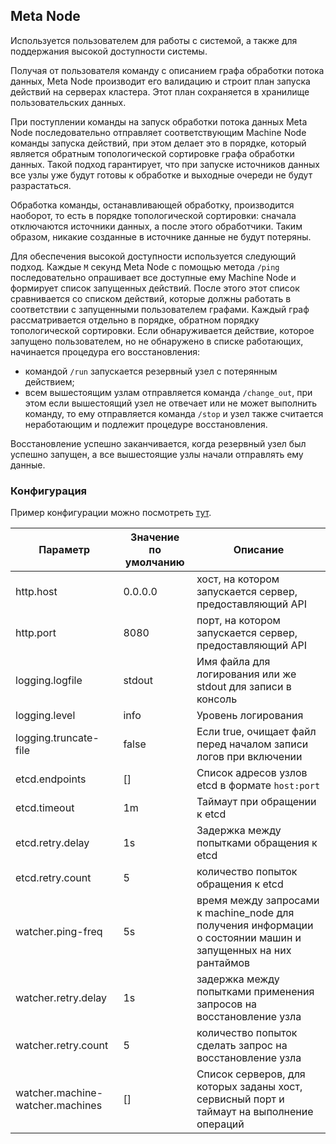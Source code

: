 ## Meta Node

Используется пользователем для работы с системой, а также для поддержания высокой доступности системы.

Получая от пользователя команду с описанием графа обработки потока данных, Meta Node производит его валидацию и строит план запуска действий на серверах кластера. Этот план сохраняется в хранилище пользовательских данных.

При поступлении команды на запуск обработки потока данных Meta Node последовательно отправляет соответствующим Machine Node команды запуска действий, при этом делает это в порядке, который является обратным топологической сортировке графа обработки данных. Такой подход гарантирует, что при запуске источников данных все узлы уже будут готовы к обработке и выходные очереди не будут разрастаться.

Обработка команды, останавливающей обработку, производится наоборот, то есть в порядке топологической сортировки: сначала отключаются источники данных, а после этого обработчики. Таким образом, никакие созданные в источнике данные не будут потеряны.

Для обеспечения высокой доступности используется следующий подход. Каждые `M` секунд Meta Node с помощью метода `/ping` последовательно опрашивает все доступные ему Machine Node и формирует список запущенных действий. После этого этот список сравнивается со списком действий, которые должны работать в соответствии с запущенными пользователем графами. Каждый граф рассматривается отдельно в порядке, обратном порядку топологической сортировки. Если обнаруживается действие, которое запущено пользователем, но не обнаружено в списке работающих, начинается процедура его восстановления:
* командой `/run` запускается резервный узел с потерянным действием;
* всем вышестоящим узлам отправляется команда `/change_out`, при этом если вышестоящий узел не отвечает или не может выполнить команду, то ему отправляется команда `/stop` и узел также считается неработающим и подлежит процедуре восстановления.

Восстановление успешно заканчивается, когда резервный узел был успешно запущен, а все вышестоящие узлы начали отправлять ему данные.


### Конфигурация

Пример конфигурации можно посмотреть [тут](../../../examples/configs/meta_node_config.yaml).

| Параметр      | Значение по умолчанию | Описание |
| ------------- | ------------- | ----- |
| http.host     | 0.0.0.0 | хост, на котором запускается сервер, предоставляющий API |
| http.port     | 8080      | порт, на котором запускается сервер, предоставляющий API |
| logging.logfile | stdout      | Имя файла для логирования или же stdout для записи в консоль |
| logging.level | info      | Уровень логирования |
| logging.truncate-file | false      | Если true, очищает файл перед началом записи логов при включении |
| etcd.endpoints | []      | Список адресов узлов etcd в формате `host:port` |
| etcd.timeout | 1m      | Таймаут при обращении к etcd |
| etcd.retry.delay | 1s      | Задержка между попытками обращения к etcd |
| etcd.retry.count | 5      | количество попыток обращения к etcd |
| watcher.ping-freq | 5s      | время между запросами к machine_node для получения информации о состоянии машин и запущенных на них рантаймов |
| watcher.retry.delay | 1s      | задержка между попытками применения запросов на восстановление узла |
| watcher.retry.count | 5      | количество попыток сделать запрос на восстановление узла |
| watcher.machine-watcher.machines | []      | Список серверов, для которых заданы хост, сервисный порт и таймаут на выполнение операций |
